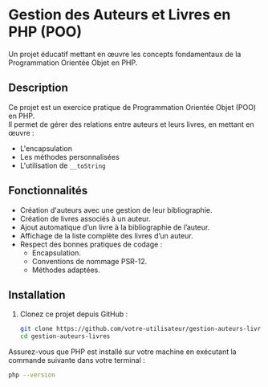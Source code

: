# Gestion des Auteurs et Livres en PHP (POO)
Un projet éducatif mettant en œuvre les concepts fondamentaux de la Programmation Orientée Objet en PHP.

## Description
Ce projet est un exercice pratique de Programmation Orientée Objet (POO) en PHP.  
Il permet de gérer des relations entre auteurs et leurs livres, en mettant en œuvre :
- L'encapsulation
- Les méthodes personnalisées
- L'utilisation de `__toString`

## Fonctionnalités
- Création d'auteurs avec une gestion de leur bibliographie.
- Création de livres associés à un auteur.
- Ajout automatique d’un livre à la bibliographie de l’auteur.
- Affichage de la liste complète des livres d’un auteur.
- Respect des bonnes pratiques de codage :
  - Encapsulation.
  - Conventions de nommage PSR-12.
  - Méthodes adaptées.

## Installation
1. Clonez ce projet depuis GitHub :
   ```bash
   git clone https://github.com/votre-utilisateur/gestion-auteurs-livres.git
   cd gestion-auteurs-livres


Assurez-vous que PHP est installé sur votre machine en exécutant la commande suivante dans votre terminal :

```bash
php --version

